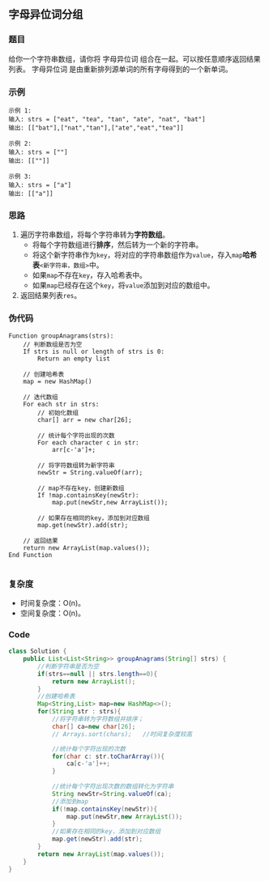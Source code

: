## 字母异位词分组
### 题目
给你一个字符串数组，请你将 字母异位词 组合在一起。可以按任意顺序返回结果列表。
字母异位词 是由重新排列源单词的所有字母得到的一个新单词。

### 示例
```
示例 1:
输入: strs = ["eat", "tea", "tan", "ate", "nat", "bat"]
输出: [["bat"],["nat","tan"],["ate","eat","tea"]]

示例 2:
输入: strs = [""]
输出: [[""]]

示例 3:
输入: strs = ["a"]
输出: [["a"]]
```

### 思路
1. 遍历字符串数组，将每个字符串转为**字符数组**。 
   - 将每个字符数组进行**排序**，然后转为一个新的字符串。
   - 将这个新字符串作为`key`，将对应的字符串数组作为`value`，存入`map`**哈希表**`<新字符串，数组>`中。
   - 如果`map`不存在`key`，存入哈希表中。
   - 如果`map`已经存在这个`key`，将`value`添加到对应的数组中。
2. 返回结果列表`res`。

### 伪代码
```
Function groupAnagrams(strs):
    // 判断数组是否为空
    If strs is null or length of strs is 0:
        Return an empty list

    // 创建哈希表
    map = new HashMap()

    // 迭代数组
    For each str in strs:
        // 初始化数组
        char[] arr = new char[26];

        // 统计每个字符出现的次数
        For each character c in str:
            arr[c-'a']+;

        // 将字符数组转为新字符串
        newStr = String.valueOf(arr);

        // map不存在key，创建新数组
        If !map.containsKey(newStr):
            map.put(newStr,new ArrayList());

        // 如果存在相同的key，添加到对应数组
        map.get(newStr).add(str);   

    // 返回结果
    return new ArrayList(map.values());
End Function


```
### 复杂度
 - 时间复杂度：O(n)。
 - 空间复杂度：O(n)。


### Code
```java
class Solution {
    public List<List<String>> groupAnagrams(String[] strs) {
        //判断字符串是否为空
        if(strs==null || strs.length==0){
            return new ArrayList();
        }
        //创建哈希表
        Map<String,List> map=new HashMap<>();
        for(String str : strs){
            //将字符串转为字符数组并排序；
            char[] ca=new char[26];
            // Arrays.sort(chars);   //时间复杂度较高

            //统计每个字符出现的次数
            for(char c: str.toCharArray()){
                ca[c-'a']++;
            }
            
            //统计每个字符出现次数的数组转化为字符串
            String newStr=String.valueOf(ca);
            //添加到map
            if(!map.containsKey(newStr)){
                map.put(newStr,new ArrayList());
            }
            //如果存在相同的key，添加到对应数组
            map.get(newStr).add(str);   
        }
        return new ArrayList(map.values());
    }
}
```


